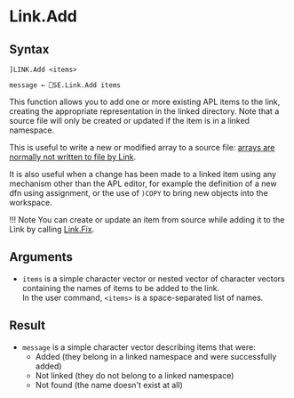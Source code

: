 # Link.Add

## Syntax
```text
]LINK.Add <items>

message ← ⎕SE.Link.Add items
```

This function allows you to add one or more existing APL items to the link, creating the appropriate representation in the linked directory. Note that a source file will only be created or updated if the item is in a linked namespace.

This is useful to write a new or modified array to a source file: [arrays are normally not written to file by Link](Link.Create.md#arrays).

It is also useful when a change has been made to a linked item using any mechanism other than the APL editor, for example the definition of a new dfn using assignment, or the use of `)COPY` to bring new objects into the workspace.

!!! Note
	You can create or update an item from source while adding it to the Link by calling [Link.Fix](Link.Fix.md).

## Arguments
- `items` is a simple character vector or nested vector of character vectors containing the names of items to be added to the link.  
	In the user command, `<items>` is a space-separated list of names.


## Result
- `message` is a simple character vector describing items that were:
	- Added (they belong in a linked namespace and were successfully added)
	- Not linked (they do not belong to a linked namespace)
	- Not found (the name doesn't exist at all)